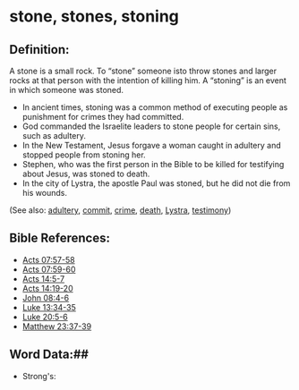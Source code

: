 # stone, stones, stoning #

## Definition: ##

A stone is a small rock. To “stone” someone isto throw stones and larger rocks at that person with the intention of killing him. A “stoning” is an event in which someone was stoned.

* In ancient times, stoning was a common method of executing people as punishment for crimes they had committed.
* God commanded the Israelite leaders to stone people for certain sins, such as adultery.
* In the New Testament, Jesus forgave a woman caught in adultery and stopped people from stoning her.
* Stephen, who was the first person in the Bible to be killed for testifying about Jesus, was stoned to death.
* In the city of Lystra, the apostle Paul was stoned, but he did not die from his wounds.

(See also: [adultery](../kt/adultery.md), [commit](../other/commit.md), [crime](../other/criminal.md), [death](../kt/death.md), [Lystra](../other/lystra.md), [testimony](../kt/testimony.md))

## Bible References: ##

* [Acts 07:57-58](rc://en/tn/help/act/07/57)
* [Acts 07:59-60](rc://en/tn/help/act/07/59)
* [Acts 14:5-7](rc://en/tn/help/act/14/05)
* [Acts 14:19-20](rc://en/tn/help/act/14/19)
* [John 08:4-6](rc://en/tn/help/jhn/08/04)
* [Luke 13:34-35](rc://en/tn/help/luk/13/34)
* [Luke 20:5-6](rc://en/tn/help/luk/20/05)
* [Matthew 23:37-39](rc://en/tn/help/mat/23/37)


## Word Data:##

* Strong's: 

